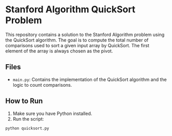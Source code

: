 # Stanford Algorithm QuickSort Problem

This repository contains a solution to the Stanford Algorithm problem using the QuickSort algorithm. The goal is to compute the total number of comparisons used to sort a given input array by QuickSort. The first element of the array is always chosen as the pivot.

## Files

- `main.py`: Contains the implementation of the QuickSort algorithm and the logic to count comparisons.

## How to Run

1. Make sure you have Python installed.
2. Run the script:

```bash
python quicksort.py
